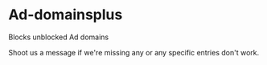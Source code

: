 # Ad-domainsplus
Blocks unblocked Ad domains

Shoot us a message if we're missing any or any specific entries don't work.
